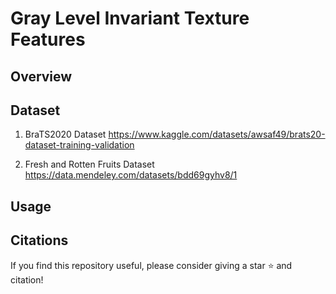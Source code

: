 # Gray Level Invariant Texture Features

## Overview

## Dataset
1. BraTS2020 Dataset
https://www.kaggle.com/datasets/awsaf49/brats20-dataset-training-validation

2. Fresh and Rotten Fruits Dataset 
https://data.mendeley.com/datasets/bdd69gyhv8/1
## Usage

## Citations
If you find this repository useful, please consider giving a star ⭐ and citation!
